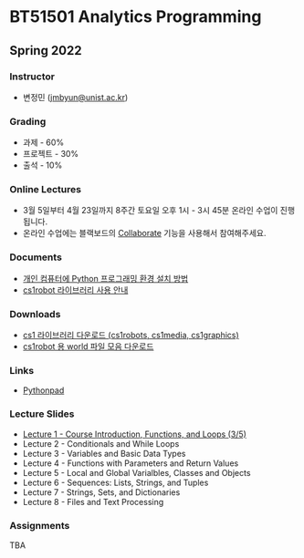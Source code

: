 # BT51501 Analytics Programming

## Spring 2022

### Instructor

- 변정민 (jmbyun@unist.ac.kr)

### Grading

- 과제 - 60%
- 프로젝트 - 30%
- 출석 - 10%

### Online Lectures

- 3월 5일부터 4월 23일까지 8주간 토요일 오후 1시 - 3시 45분 온라인 수업이 진행됩니다.
- 온라인 수업에는 블랙보드의 [Collaborate](https://blackboard.unist.ac.kr/webapps/collab-ultra/tool/collabultra?course_id=_7246_1&mode=cpview) 기능을 사용해서 참여해주세요.

### Documents

- [개인 컴퓨터에 Python 프로그래밍 환경 설치 방법](/bat51501/install_python)
- [cs1robot 라이브러리 사용 안내](/bat51501/downloads/robotnotes.pdf)

### Downloads

- [cs1 라이브러리 다운로드 (cs1robots, cs1media, cs1graphics)](/bat51501/downloads/cs1_modules.zip)
- [cs1robot 용 world 파일 모음 다운로드](/bat51501/downloads/worlds.zip)

### Links

- [Pythonpad](https://www.pythonpad.co/pads/new)

### Lecture Slides

- [Lecture 1 - Course Introduction, Functions, and Loops (3/5)](https://docs.google.com/presentation/d/1ppoUDNKHFVSKkhjxScNFxfVSicNFuvPyx0NF_FkyRq4/export?format=pdf)
- Lecture 2 - Conditionals and While Loops
- Lecture 3 - Variables and Basic Data Types
- Lecture 4 - Functions with Parameters and Return Values
- Lecture 5 - Local and Global Varialbles, Classes and Objects
- Lecture 6 - Sequences: Lists, Strings, and Tuples
- Lecture 7 - Strings, Sets, and Dictionaries
- Lecture 8 - Files and Text Processing

### Assignments

TBA
